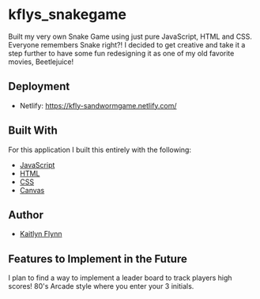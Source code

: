 # kflys_snakegame
Built my very own Snake Game using just pure JavaScript, HTML and CSS. Everyone remembers Snake right?! I decided to get creative and take it a step further to have some fun redesigning it as one of my old favorite movies, Beetlejuice! 

## Deployment 
* Netlify: https://kfly-sandwormgame.netlify.com/ 

## Built With
For this application I built this entirely with the following: 
* [JavaScript](https://www.w3schools.com/js/) 
* [HTML](https://www.w3schools.com/html/)
* [CSS](https://www.w3schools.com/css/)
* [Canvas](https://developer.mozilla.org/en-US/docs/Web/HTML/Element/canvas)

## Author
* [Kaitlyn Flynn](https://kaitlynflynn.com/)

## Features to Implement in the Future
I plan to find a way to implement a leader board to track players high scores! 80's Arcade style where you enter your 3 initials. 